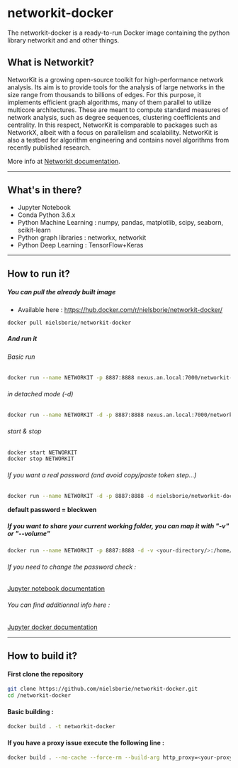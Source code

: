 # networkit-docker
The networkit-docker is a ready-to-run Docker image containing the python library networkit and and other things.

## What is Networkit?

NetworKit is a growing open-source toolkit for high-performance network analysis. Its aim is to provide tools for the analysis of large networks in the size range from thousands to billions of edges. For this purpose, it implements efficient graph algorithms, many of them parallel to utilize multicore architectures. These are meant to compute standard measures of network analysis, such as degree sequences, clustering coefficients and centrality. In this respect, NetworKit is comparable to packages such as NetworkX, albeit with a focus on parallelism and scalability. NetworKit is also a testbed for algorithm engineering and contains novel algorithms from recently published research.

More info at [Networkit documentation](http://networkit.parco.iti.kit.edu).

---

## What's in there? 

* Jupyter Notebook
* Conda Python 3.6.x
* Python Machine Learning : numpy, pandas, matplotlib, scipy, seaborn, scikit-learn
* Python graph libraries : networkx, networkit
* Python Deep Learning : TensorFlow+Keras

---

## How to run it? 
##### You can pull the already built image
* Available here : <https://hub.docker.com/r/nielsborie/networkit-docker/>
```bash
docker pull nielsborie/networkit-docker
```

##### And run it
###### Basic run

```bash
docker run --name NETWORKIT -p 8887:8888 nexus.an.local:7000/networkit-docker
```
###### in detached mode (-d)

```bash
docker run --name NETWORKIT -d -p 8887:8888 nexus.an.local:7000/networkit-docker
```

###### start & stop
```bash
docker start NETWORKIT
docker stop NETWORKIT
```
###### If you want a real password (and avoid copy/paste token step...) 
```bash
docker run --name NETWORKIT -d -p 8887:8888 -d nielsborie/networkit-docker start-notebook.sh --NotebookApp.password="sha1:ff6a3551e13f:c3edadaa0cb4bed02293c96c14d755611069a4ba" 
```
**default password = bleckwen**

##### If you want to share your current working folder, you can map it with "-v" or "--volume"
```bash
docker run --name NETWORKIT -p 8887:8888 -d -v <your-directory/>:/home/jovyan/work/ -e NB_UID=<your-UID/> --user root nielsborie/networkit-docker start-notebook.sh --NotebookApp.password="sha1:ff6a3551e13f:c3edadaa0cb4bed02293c96c14d755611069a4ba"
```

###### If you need to change the password check : 
[Jupyter notebook documentation](http://jupyter-notebook.readthedocs.io/en/stable/public_server.html)

###### You can find additionnal info here : 
[Jupyter docker documentation](https://jupyter-docker-stacks.readthedocs.io/en/latest/using/common.html?highlight=password)

---

## How to build it? 
#### First clone the repository
```bash
git clone https://github.com/nielsborie/networkit-docker.git
cd /networkit-docker
```
#### Basic building : 
```bash
docker build . -t networkit-docker
```

#### If you have a proxy issue execute the following line : 
```bash
docker build . --no-cache --force-rm --build-arg http_proxy=<your-proxy> --build-arg https_proxy=<your-proxy> --build-arg no_proxy=<your-proxy> -t networkit-docker
```

